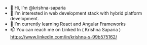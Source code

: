 - 👋 Hi, I’m @krishna-saparia
- 👀 I’m interested in web development stack with hybrid platform development.
- 🌱 I’m currently learning React and Angular Frameworks
- 📫 You can reach me on  Linked In ( Krishna Saparia ) https://www.linkedin.com/in/krishna-s-99b575162/

